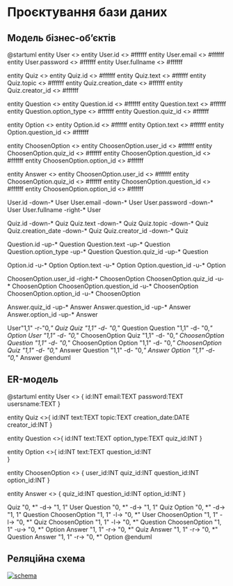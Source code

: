 # Проєктування бази даних

## Модель бізнес-обʼєктів

@startuml
entity User <<ENTITY>>
entity User.id <<NUMBER>> #ffffff
entity User.email <<TEXT>> #ffffff
entity User.password <<TEXT>> #ffffff
entity User.fullname <<TEXT>> #ffffff

entity Quiz <<ENTITY>>
entity Quiz.id <<NUMBER>> #ffffff
entity Quiz.text <<TEXT>> #ffffff
entity Quiz.topic <<TEXT>> #ffffff
entity Quiz.creation_date <<DATE>> #ffffff
entity Quiz.creator_id <<NUMBER>> #ffffff

entity Question <<ENTITY>>
entity Question.id <<NUMBER>> #ffffff
entity Question.text <<TEXT>> #ffffff
entity Question.option_type <<TEXT>> #ffffff
entity Question.quiz_id <<NUMBER>> #ffffff

entity Option <<ENTITY>>
entity Option.id <<NUMBER>> #ffffff
entity Option.text <<TEXT>> #ffffff
entity Option.question_id <<TEXT>> #ffffff

entity ChoosenOption <<ENTITY>>
entity ChoosenOption.user_id <<NUMBER>> #ffffff
entity ChoosenOption.quiz_id <<NUMBER>> #ffffff
entity ChoosenOption.question_id <<NUMBER>> #ffffff
entity ChoosenOption.option_id <<NUMBER>> #ffffff

entity Answer <<ENTITY>>
entity ChoosenOption.user_id <<NUMBER>> #ffffff
entity ChoosenOption.quiz_id <<NUMBER>> #ffffff
entity ChoosenOption.question_id <<NUMBER>> #ffffff
entity ChoosenOption.option_id <<NUMBER>> #ffffff

User.id -down-* User
User.email -down-* User
User.password -down-* User
User.fullname -right-* User

Quiz.id -down-* Quiz
Quiz.text -down-* Quiz
Quiz.topic -down-* Quiz
Quiz.creation_date -down-* Quiz
Quiz.creator_id -down-* Quiz

Question.id -up-* Question
Question.text -up-* Question
Question.option_type -up-* Question
Question.quiz_id -up-* Question

Option.id -u-* Option
Option.text -u-* Option
Option.question_id -u-* Option

ChoosenOption.user_id -right-* ChoosenOption
ChoosenOption.quiz_id -u-* ChoosenOption
ChoosenOption.question_id -u-* ChoosenOption
ChoosenOption.option_id -u-* ChoosenOption

Answer.quiz_id -up-* Answer
Answer.question_id -up-* Answer
Answer.option_id -up-* Answer

User"1,1" -r-"0,*" Quiz
Quiz "1,1" -d- "0,*" Question
Question "1,1" -d- "0,*" Option
User "1,1" -d- "0,*" ChoosenOption
Quiz "1,1" -d- "0,*" ChoosenOption
Question "1,1" -d- "0,*" ChoosenOption
Option "1,1" -d- "0,*" ChoosenOption
Quiz "1,1" -d- "0,*" Answer
Question "1,1" -d- "0,*" Answer
Option "1,1" -d- "0,*" Answer
@enduml


## ER-модель
@startuml
	entity User <<ENTITY>> {
    id:INT
    email:TEXT
    password:TEXT
    usersname:TEXT
  }
  
  
  entity Quiz <<ENTITY>>{
    id:INT
    text:TEXT
    topic:TEXT
    creation_date:DATE
    creator_id:INT
  }
  
  entity Question <<ENTITY>>{
    id:INT
    text:TEXT
    option_type:TEXT
    quiz_id:INT
  }

  entity Option <<ENTITY>>{
	  id:INT
    text:TEXT
    question_id:INT    
	}

  entity ChoosenOption <<ENTITY>> {
      user_id:INT
      quiz_id:INT
      question_id:INT
      option_id:INT
    }

  entity Answer <<ENTITY>> {
      quiz_id:INT
      question_id:INT
      option_id:INT
  }

  Quiz "0, *" -d-> "1, 1" User
  Question "0, *" -d-> "1, 1" Quiz
  Option "0, *" -d-> "1, 1" Question
  ChoosenOption "1, 1" -l-> "0, *" User
  ChoosenOption "1, 1" -l-> "0, *" Quiz
  ChoosenOption "1, 1" -l-> "0, *" Question
  ChoosenOption "1, 1" -u-> "0, *" Option
  Answer "1, 1" -r-> "0, *" Quiz
  Answer "1, 1" -r-> "0, *" Question
  Answer "1, 1" -r-> "0, *" Option
@enduml
## Реляційна схема
[![schema](https://i.im.ge/2023/05/25/hqCRI9.schema.png)](https://im.ge/i/hqCRI9)